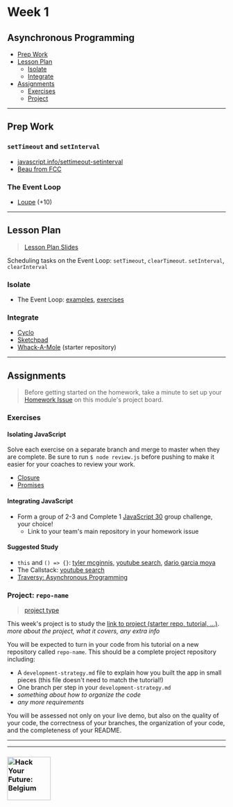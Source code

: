 # Week 1

## Asynchronous Programming

* [Prep Work](#prep-work)
* [Lesson Plan](#lesson-plan)
  * [Isolate](#isolate)
  * [Integrate](#integrate)
* [Assignments](#assignments)
  * [Exercises](#exercises)
  * [Project](#project)

---

## Prep Work

### `setTimeout` and `setInterval`

* [javascript.info/settimeout-setinterval](https://javascript.info/settimeout-setinterval)
* [Beau from FCC](https://www.youtube.com/watch?v=kOcFZV3c75I)

### The Event Loop

* [Loupe](http://latentflip.com/loupe/) (+10)

---

## Lesson Plan

> [Lesson Plan Slides](https://hackyourfuture.be/asynchronous-programming/week-1)

Scheduling tasks on the Event Loop: `setTimeout`, `clearTimeout`.  `setInterval`, `clearInterval`

### Isolate

* The Event Loop: [examples](../isolate/event-loop-examples), [exercises](../isolate/event-loop-exercises)

### Integrate

* [Cyclo](../integrate/cyclo)
* [Sketchpad](../integrate/sketchpad)
* [Whack-A-Mole](https://github.com/hackyourfuturebelgium/whack-a-mole) (starter repository)

---

## Assignments

> Before getting started on the homework, take a minute to set up your [Homework Issue](https://github.com/HackYourFutureBelgium/homework-submission#homework-issues) on this module's project board.

### Exercises

#### Isolating JavaScript

Solve each exercise on a separate branch and merge to master when they are complete.  Be sure to run `$ node review.js` before pushing to make it easier for your coaches to review your work.

* [Closure](https://github.com/hackyourfuturebelgium/closure)
* [Promises](https://github.com/hackyourfuturebelgium/promises)

#### Integrating JavaScript

* Form a group of 2-3 and Complete 1 [JavaScript 30](https://github.com/hackyourfuturebelgium/javascript-30) group challenge, your choice!
  * Link to your team's main repository in your homework issue

#### Suggested Study

* `this` and `() => {}`: [tyler mcginnis](https://tylermcginnis.com/arrow-functions/), [youtube search](https://www.youtube.com/results?search_query=arrow+function+binding+this), [dario garcia moya](https://www.codementor.io/@dariogarciamoya/understanding-this-in-javascript-with-arrow-functions-gcpjwfyuc)
* The Callstack: [youtube search](https://www.youtube.com/results?search_query=javascript+callstack)
* [Traversy: Asynchronous Programming](https://www.youtube.com/watch?v=PoRJizFvM7s)

### Project: `repo-name`

> [project type](https://github.com/HackYourFutureBelgium/homework-submission/#projects)

This week's project is to study the [link to project (starter repo, tutorial, ...)](_).  _more about the project, what it covers, any extra info_

You will be expected to turn in your code from his tutorial on a new repository called `repo-name`.  This should be a complete project repository including:

* A `development-strategy.md` file to explain how you built the app in small pieces (this file doesn't need to match the tutorial!)
* One branch per step in your `development-strategy.md`
* _something about how to organize the code_
* _any more requirements_

You will be assessed not only on your live demo, but also on the quality of your code, the correctness of your branches, the organization of your code, and the completeness of your README.

---
---

### <a href="https://hackyourfuture.be" target="_blank"><img src="https://user-images.githubusercontent.com/18554853/63941625-4c7c3d00-ca6c-11e9-9a76-8d5e3632fe70.jpg" width="100" height="100" alt="Hack Your Future: Belgium"></a>
